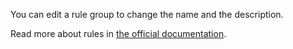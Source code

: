 You can edit a rule group to change the name and the description.

Read more about rules in [the official documentation](https://docs.firefly-iii.org/advanced-concepts/rules).

